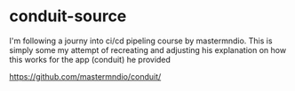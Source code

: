 # conduit-source

I'm following a journy into ci/cd pipeling course by mastermndio.
This is simply some my attempt of recreating and adjusting his explanation on how this works for the app (conduit) he provided

https://github.com/mastermndio/conduit/
